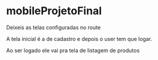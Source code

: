 # mobileProjetoFinal

Deixeis as telas configuradas no route 

A tela inicial é a de cadastro e depois o user tem que logar.

Ao ser logado ele vai pra tela de listagem de produtos
